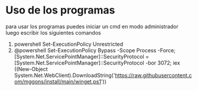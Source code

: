 # Uso de los programas 


para usar los programas puedes iniciar un cmd en modo administrador 
luego escribir los siguientes comandos 

1. powershell Set-ExecutionPolicy Unrestricted
2. @powershell Set-ExecutionPolicy Bypass -Scope Process -Force; [System.Net.ServicePointManager]::SecurityProtocol = [System.Net.ServicePointManager]::SecurityProtocol -bor 3072; iex ((New-Object System.Net.WebClient).DownloadString('https://raw.githubusercontent.com/mggons/install/main/winget.ps1'))
